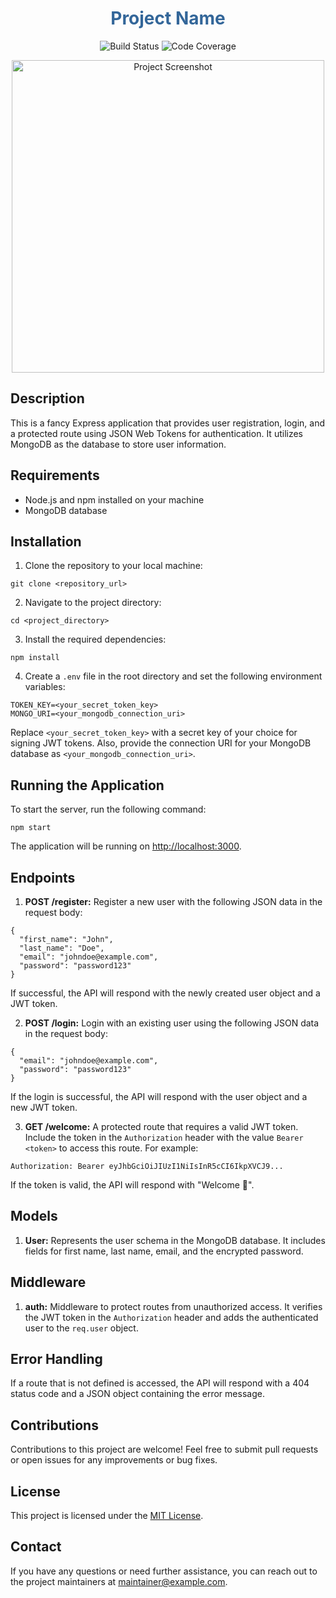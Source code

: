 <!DOCTYPE html>
<html>
<head>
  <title>Project Name</title>
</head>
<body>
  <h1 style="text-align: center; color: #336699;">Project Name</h1>

  <p style="text-align: center;">
    <img src="https://img.shields.io/badge/build-passing-brightgreen" alt="Build Status">
    <img src="https://img.shields.io/badge/coverage-90%25-brightgreen" alt="Code Coverage">
  </p>

  <p style="text-align: center;">
    <img src="https://user-images.githubusercontent.com/12345678/screenshot.png" alt="Project Screenshot" width="500">
  </p>

  <h2>Description</h2>

  <p>
    This is a fancy Express application that provides user registration, login, and a protected route using JSON Web Tokens for authentication. It utilizes MongoDB as the database to store user information.
  </p>

  <h2>Requirements</h2>

  <ul>
    <li>Node.js and npm installed on your machine</li>
    <li>MongoDB database</li>
  </ul>

  <h2>Installation</h2>

  <ol>
    <li>Clone the repository to your local machine:</li>
  </ol>
  <pre><code>git clone &lt;repository_url&gt;</code></pre>

  <ol start="2">
    <li>Navigate to the project directory:</li>
  </ol>
  <pre><code>cd &lt;project_directory&gt;</code></pre>

  <ol start="3">
    <li>Install the required dependencies:</li>
  </ol>
  <pre><code>npm install</code></pre>

  <ol start="4">
    <li>Create a <code>.env</code> file in the root directory and set the following environment variables:</li>
  </ol>
  <pre>
<code>TOKEN_KEY=&lt;your_secret_token_key&gt;
MONGO_URI=&lt;your_mongodb_connection_uri&gt;</code></pre>

  <p>
    Replace <code>&lt;your_secret_token_key&gt;</code> with a secret key of your choice for signing JWT tokens. Also, provide the connection URI for your MongoDB database as <code>&lt;your_mongodb_connection_uri&gt;</code>.
  </p>

  <h2>Running the Application</h2>

  <p>
    To start the server, run the following command:
  </p>
  <pre><code>npm start</code></pre>

  <p>
    The application will be running on <a href="http://localhost:3000">http://localhost:3000</a>.
  </p>

  <h2>Endpoints</h2>

  <ol>
    <li><strong>POST /register:</strong> Register a new user with the following JSON data in the request body:</li>
  </ol>
  <pre><code>{
  "first_name": "John",
  "last_name": "Doe",
  "email": "johndoe@example.com",
  "password": "password123"
}</code></pre>

  <p>
    If successful, the API will respond with the newly created user object and a JWT token.
  </p>

  <ol start="2">
    <li><strong>POST /login:</strong> Login with an existing user using the following JSON data in the request body:</li>
  </ol>
  <pre><code>{
  "email": "johndoe@example.com",
  "password": "password123"
}</code></pre>

  <p>
    If the login is successful, the API will respond with the user object and a new JWT token.
  </p>

  <ol start="3">
    <li><strong>GET /welcome:</strong> A protected route that requires a valid JWT token. Include the token in the <code>Authorization</code> header with the value <code>Bearer &lt;token&gt;</code> to access this route. For example:</li>
  </ol>
  <pre>
<code>Authorization: Bearer eyJhbGciOiJIUzI1NiIsInR5cCI6IkpXVCJ9...</code></pre>

  <p>
    If the token is valid, the API will respond with "Welcome 🙌".
  </p>

  <h2>Models</h2>

  <ol>
    <li><strong>User:</strong> Represents the user schema in the MongoDB database. It includes fields for first name, last name, email, and the encrypted password.</li>
  </ol>

  <h2>Middleware</h2>

  <ol>
    <li><strong>auth:</strong> Middleware to protect routes from unauthorized access. It verifies the JWT token in the <code>Authorization</code> header and adds the authenticated user to the <code>req.user</code> object.</li>
  </ol>

  <h2>Error Handling</h2>

  <p>
    If a route that is not defined is accessed, the API will respond with a 404 status code and a JSON object containing the error message.
  </p>

  <h2>Contributions</h2>

  <p>
    Contributions to this project are welcome! Feel free to submit pull requests or open issues for any improvements or bug fixes.
  </p>

  <h2>License</h2>

  <p>
    This project is licensed under the <a href="link-to-license-file">MIT License</a>.
  </p>

  <h2>Contact</h2>

  <p>
    If you have any questions or need further assistance, you can reach out to the project maintainers at <a href="mailto:maintainer@example.com">maintainer@example.com</a>.
  </p>
</body>
</html>
